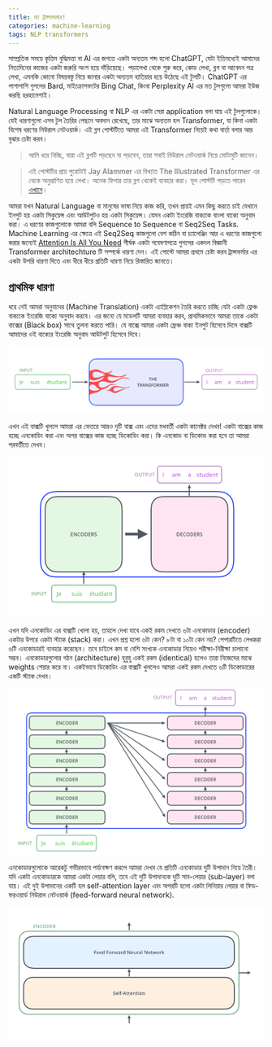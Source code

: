 ```yaml
---
title: দ্যা ট্রান্সফরমার!
categories: machine-learning
tags: NLP transformers
---
```


সাম্প্রতিক সময়ে কৃত্তিম বুদ্ধিমত্তা বা AI এর জগতে একটা অন্যতম শব্দ হলো ChatGPT, যেটা ইতিমধ্যেই আমাদের নিত্যদিনের কাজের একটা জরুরি অংশ হয়ে দাঁড়িয়েছে। পড়ালেখা থেকে শুরু করে, কোড লেখা, ব্লগ বা আবেদন পত্র লেখা, এমনকি কোনো বিষয়বস্তু নিয়ে জানার একটা অন্যতম হাতিয়ার হয়ে উঠেছে এই টুলটি। ChatGPT এর পাশাপাশি গুগলের Bard, মাইক্রোসফটের Bing Chat, কিংবা Perplexity AI এর মত টুলগুলো আমরা ইউজ করছি হরহামেশাই।

Natural Language Processing বা NLP এর একটা সেরা application বলা যায় এই টুলগুলোকে। যেই ধারণাগুলো এসব টুল তৈরির পেছনে অবদান রেখেছে, তার মাঝে অন্যতম হল Transformer, যা কিনা একটা বিশেষ ধরণের নিউরাল নেটওয়ার্ক। এই ব্লগ পোস্টটিতে আমরা এই Transformer নিয়েই কথা বার্তা বলার আর বুঝার চেষ্টা করব।

> আমি ধরে নিচ্ছি, যারা এই ব্লগটি পড়ছেন বা পড়বেন, তারা সবাই নিউরাল নেটওয়ার্ক নিয়ে মোটামুটি জানেন।

> এই পোস্টটির প্রায় পুরোটাই Jay Alammer এর বিখ্যাত The Illustrated Transformer এর থেকে অনুপ্রাণিত হয়ে লেখা। অনেক ফিগার তার ব্লগ থেকেই ব্যবহার করা। মূল পোস্টটি পড়তে পারেন [এখানে](http://jalammar.github.io/illustrated-transformer/)।

আমরা যখন Natural Language বা মানুষের ভাষা নিয়ে কাজ করি, তখন প্রায়ই এমন কিছু করতে চাই যেখানে ইনপুট হয় একটা সিকুয়েন্স এবং আউটপুটও হয় একটা সিকুয়েন্স। যেমন একটা ইংরেজি বাক্যকে বাংলা বাক্যে অনুবাদ করা। এ ধরণের কাজগুলোকে আমরা বলি Sequence to Sequence বা Seq2Seq Tasks. Machine Learning এর ক্ষেত্রে এই Seq2Seq কাজগুলো বেশ কঠিন বা চ্যালেঞ্জিং আর এ ধরণের কাজগুলো করার জন্যেই [Attention Is All You Need](https://arxiv.org/abs/1706.03762) শীর্ষক একটা গবেষণাপত্রে গুগলের একদল বিজ্ঞানী Transformer architechture টি সম্পর্কে ধারণা দেন। এই পোস্টে আমরা প্রথমে চেষ্টা করব ট্রান্সফর্মার এর একটা উপরি ধারণা দিতে এবং ধীরে ধীরে প্রতিটি ধারণা নিয়ে রিস্তারিত জানতে।

## প্রাথমিক ধারণা

ধরে নেই আমরা অনুবাদের (Machine Translation) একটা এ্যাপ্লিকেশন তৈরি করতে চাচ্ছি যেটা একটা ফ্রেঞ্চ বাক্যকে ইংরেজি বাক্যে অনুবাদ করবে। এর জন্যে যে মডেলটি আমরা ব্যবহার করব, প্রাথমিকভাবে আমরা তাকে একটা বাক্সের (Black box) সাথে তুলনা করতে পারি। যে বাক্সে আমরা একটা ফ্রেঞ্চ বাক্য ইনপুট হিসেবে দিলে বাক্সটি আমাদের ওই বাক্যের ইংরেজি অনুবাদ আউটপুট হিসেবে দিবে।

![Transformer as a Black Box](/assets/images/posts/the-transformer/transformer-black-box.png)

এখন এই বাক্সটি খুললে আমরা এর ভেতরে আরও দুটি বাক্স এবং এদের মধবর্তী একটা কানেক্টর দেখব! একটা বাক্সের কাজ হচ্ছে এনকোডিং করা এবং অপর বাক্সের কাজ হচ্ছে ডিকোডিং করা। কি এনকোড বা ডিকোড করা হবে তা আমরা পরবর্তীতে দেখব।

![Encoders and decoders in transformer](/assets/images/posts/the-transformer/encoder-decoder-box.png)

এখন যদি এনকোডিং এর বাক্সটি খোলা হয়, তাহলে দেখা যাবে একই রকম দেখতে ৬টা এনকোডার (encoder) একটার উপরে একটা স্ট্যাক (stack) করা। এখন প্রশ্ন হলো ৬টা কেন? ৮টা বা ১০টা কেন নয়? পেপারটিতে লেখকরা ৬টি এনকোডারই ব্যবহার করেছেন। তবে চাইলে কম বা বেশি সংখ্যক এনকোডার নিয়েও পরীক্ষা-নিরীক্ষা চালানো সম্ভব। এনকোডারগুলোর গঠন (architecture) হুবুহু একই রকম (identical) হলেও তারা নিজেদের মাঝে weights শেয়ার করে না। একইভাবে ডিকোডিং এর বাক্সটি খুললেও আমরা একই রকম দেখতে ৬টি ডিকোডারের একটি স্ট্যাক দেখব।

![Encoder and decoder stacks](/assets/images/posts/the-transformer/encoder-decoder-stacks.png)

এনকোডারগুলোকে আরেকটু গভীরভাবে পর্যবেক্ষণ করলে আমরা দেখব যে প্রতিটি এনকোডার দুটি উপাদান নিয়ে তৈরী। যদি একটা এনকোডারকে আমরা একটা লেয়ার বলি, তবে এই দুটি উপাদানকে দুটি সাব-লেয়ার (sub-layer) বলা যায়। এই দুই উপাদানের একটি হল self-attention layer এবং অপরটি হলো একটা লিনিয়ার লেয়ার বা ফিড-ফরওয়ার্ড নিউরাল নেটওয়ার্ক (feed-forward neural network).

![Encoder elements](/assets/images/posts/the-transformer/encoder_elements.png)
